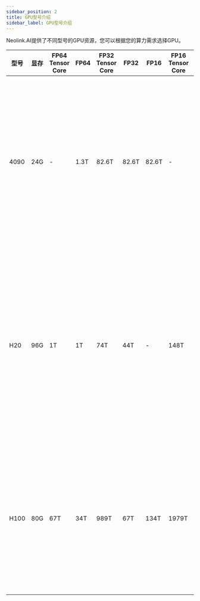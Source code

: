 ```yaml
---
sidebar_position: 2
title: GPU型号介绍
sidebar_label: GPU型号介绍
---
```

Neolink.AI提供了不同型号的GPU资源，您可以根据您的算力需求选择GPU。


| 型号 | 显存   | FP64 Tensor Core | FP64   | FP32 Tensor Core |   FP32      | FP16        |FP16 Tensor Core| 说明      |
|-----|--------|------------------|--------|------------------|-----------|-----------|---------------|-----|
| 4090 | 24G   |  -               | 1.3T  | 82.6T           | 82.6T  | 82.6T    | -             | 新一代游戏卡皇，除显存比较小和多机多卡并行效率低的缺点外，性价比非常高。 |
| H20  | 96G   | 1T              | 1T    | 74T             | 44T    | -         | 148T           | Nvidia H20拥有高配的显存、很高的卡间互联带宽和有竞争力的FP8算力，是值得推荐的一款GPU卡。 |
| H100 | 80G   | 67T             | 34T   | 989T            | 67T    | 134T     | 1979T    | Nvidia H100在计算性能和显存配置方面均有较好表现，适合高性能计算任务。|
